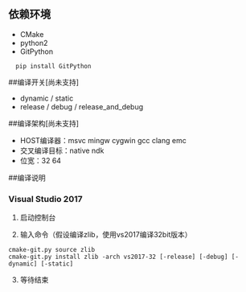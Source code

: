 ## 依赖环境

* CMake
* python2
* GitPython
```
  pip install GitPython
```

##编译开关[尚未支持]

* dynamic / static 
* release / debug / release_and_debug

##编译架构[尚未支持]

* HOST编译器：msvc mingw cygwin gcc clang emc
* 交叉编译目标：native ndk
* 位宽：32 64
  
##编译说明

### Visual Studio 2017
1. 启动控制台

2. 输入命令（假设编译zlib，使用vs2017编译32bit版本）

```
cmake-git.py source zlib
cmake-git.py install zlib -arch vs2017-32 [-release] [-debug] [-dynamic] [-static]
```

3. 等待结束

